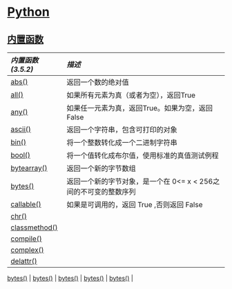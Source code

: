 # [Python](https://github.com/Summer-Felix/Develop/blob/master/Python/Python-Readme.md) #

## [内置函数](http://python.usyiyi.cn/translate/python_352/library/functions.html) ##

| ***内置函数(3.5.2)*** | ***描述*** |
| :------ | :------ |
[abs()](内置函数/abs.md) | 返回一个数的绝对值
[all()](内置函数/all.md) | 如果所有元素为真（或者为空），返回True
[any()](内置函数/any.md) | 如果任一元素为真，返回True。如果为空，返回False
[ascii()](内置函数/ascii.md) | 返回一个字符串，包含可打印的对象
[bin()](内置函数/bin.md) | 将一个整数转化成一个二进制字符串
[bool()](内置函数/bool.md) | 将一个值转化成布尔值，使用标准的真值测试例程
[bytearray()](内置函数/bytearray.md) | 返回一个新的字节数组
[bytes()](内置函数/bytes.md) | 返回一个新的字节对象，是一个在 0<= x < 256之间的不可变的整数序列
[callable()](内置函数/callable.md) | 如果是可调用的，返回 True ,否则返回 False
[chr()](内置函数/chr.md) | 
[classmethod()](内置函数/classmethod.md) | 
[compile()](内置函数/compile.md) | 
[complex()](内置函数/complex.md) | 
[delattr()](内置函数/delattr.md) | 

[bytes()](内置函数/bytes.md) | 
[bytes()](内置函数/bytes.md) | 
[bytes()](内置函数/bytes.md) | 
[bytes()](内置函数/bytes.md) | 
[bytes()](内置函数/bytes.md) | 
